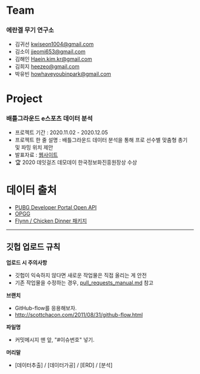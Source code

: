 # Team
### 에란겔 무기 연구소
* 김귀선 kwiseon1004@gmail.com
* 김소이 jjeomi653@gmail.com
* 김해인 Haein.kim.kr@gmail.com
* 김희지 heezeo@gmail.com
* 박유빈 howhaveyoubinpark@gmail.com

# Project
### 배틀그라운드 e스포츠 데이터 분석
* 프로젝트 기간 : 2020.11.02 - 2020.12.05
* 프로젝트 한 줄 설명 : 배틀그라운드 데이터 분석을 통해 프로 선수별 맞춤형 총기 및 파밍 위치 제안
* 발표자료 : [웹사이트 ](https://dataitgirls4.github.io/team_5/index.html)
* 🏆 2020 데잇걸즈 데모데이 한국정보화진흥원장상 수상 

# 데이터 출처
* [PUBG Developer Portal Open API](https://developer.pubg.com/)
* [OPGG](https://pubg.op.gg/)
* [Flynn / Chicken Dinner 패키지 ](https://chicken-dinner.readthedocs.io/en/latest/index.html)

---

## 깃헙 업로드 규칙
**업로드 시 주의사항**
* 깃헙이 익숙하지 않다면 새로운 작업물은 직접 올리는 게 안전
* 기존 작업물을 수정하는 경우, [pull_requests_manual.md](pull_requests_manual.md) 참고

**브랜치**  
* GitHub-flow를 응용해보자.
* http://scottchacon.com/2011/08/31/github-flow.html  

**파일명**    
* 커밋메시지 맨 앞, "#이슈번호" 넣기.

**머리말**  
* [데이터추출] / [데이터가공] / [ERD] / [분석]

